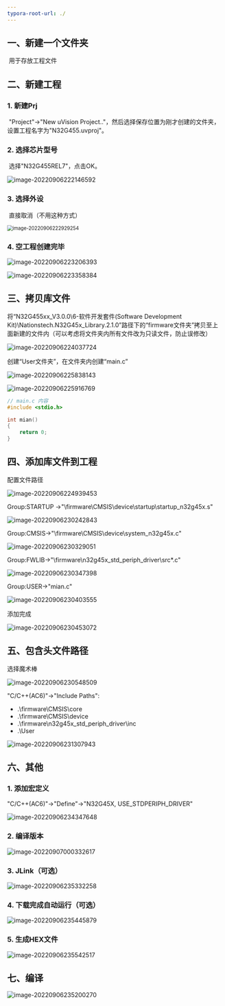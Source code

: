 ```yaml
---
typora-root-url: ./
---
```








## 一、新建一个文件夹

​	用于存放工程文件

## 二、新建工程

### 1. 新建Prj

​	"Project"->"New uVision Project.."，然后选择保存位置为刚才创建的文件夹，设置工程名字为"N32G455.uvproj"。

### 2. 选择芯片型号

​	选择"N32G455REL7"，点击OK。

![image-20220906222146592](/PNG/image-20220906222146592.png)

### 3. 选择外设

​	直接取消（不用这种方式）

<img src="/PNG/image-20220906222929254.png" alt="image-20220906222929254" style="zoom:80%;" />

### 4. 空工程创建完毕

![image-20220906223206393](/PNG/image-20220906223206393.png)

![image-20220906223358384](/PNG/image-20220906223358384.png)



## 三、拷贝库文件

将“N32G455xx_V3.0.0\6-软件开发套件(Software Development Kit)\Nationstech.N32G45x_Library.2.1.0”路径下的“firmware文件夹”拷贝至上面新建的文件内（可以考虑将文件夹内所有文件改为只读文件，防止误修改）

![image-20220906224037724](/PNG/image-20220906224037724.png)

创建“User文件夹”，在文件夹内创建“main.c”

![image-20220906225838143](/PNG/image-20220906225838143.png)

![image-20220906225916769](/PNG/image-20220906225916769.png)

```c
// main.c 内容
#include <stdio.h>

int mian()
{
	return 0;    
}

```





## 四、添加库文件到工程

配置文件路径

![image-20220906224939453](/PNG/image-20220906224939453.png)

Group:STARTUP ->"\firmware\CMSIS\device\startup\startup_n32g45x.s"

![image-20220906230242843](/PNG/image-20220906230242843.png)

Group:CMSIS->"\firmware\CMSIS\device\system_n32g45x.c"

![image-20220906230329051](/PNG/image-20220906230329051.png)

Group:FWLIB->"\firmware\n32g45x_std_periph_driver\src\*.c"

![image-20220906230347398](/PNG/image-20220906230347398.png)

Group:USER->"mian.c"

![image-20220906230403555](/PNG/image-20220906230403555.png)

添加完成

![image-20220906230453072](/PNG/image-20220906230453072.png)





## 五、包含头文件路径

选择魔术棒

![image-20220906230548509](/PNG/image-20220906230548509.png)

"C/C++(AC6)"->"Include Paths":

- .\firmware\CMSIS\core
- .\firmware\CMSIS\device
- .\firmware\n32g45x_std_periph_driver\inc
- .\User

![image-20220906231307943](/PNG/image-20220906231307943.png)



## 六、其他

### 1. 添加宏定义

"C/C++(AC6)"->"Define"->"N32G45X, USE_STDPERIPH_DRIVER"

![image-20220906234347648](/PNG/image-20220906234347648.png)

### 2. 编译版本

![image-20220907000332617](/PNG/image-20220907000332617.png)

### 3. JLink（可选）

![image-20220906235332258](/PNG/image-20220906235332258.png)

### 4. 下载完成自动运行（可选）

![image-20220906235445879](/PNG/image-20220906235445879.png)

### 5. 生成HEX文件

![image-20220906235542517](/PNG/image-20220906235542517.png)



## 七、编译

![image-20220906235200270](/PNG/image-20220906235200270.png)
